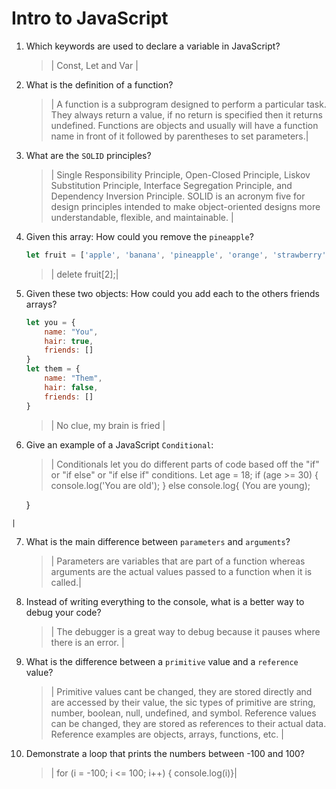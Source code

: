 # Intro to JavaScript
01. Which keywords are used to declare a variable in JavaScript?

    > | Const, Let and Var |

02. What is the definition of a function?

    > | A function is a subprogram designed to perform a particular task. They always return a value, if no return is specified then it returns undefined. Functions are objects and usually will have a function name in front of it followed by parentheses to set parameters.|

03. What are the `SOLID` principles?

    > | Single Responsibility Principle, Open-Closed Principle, Liskov Substitution Principle, Interface Segregation Principle, and Dependency Inversion Principle. SOLID is an acronym five for design principles intended to make object-oriented designs more understandable, flexible, and maintainable. |

04. Given this array: How could you remove the `pineapple`?

    ```js
    let fruit = ['apple', 'banana', 'pineapple', 'orange', 'strawberry']
    ```

    > | delete fruit[2];| 
    <!-- Google and AI said something about using splice or filter but I wasnt sure how to do that. -->

05. Given these two objects: How could you add each to the others friends arrays?

    ```js
    let you = {
        name: "You",
        hair: true,
        friends: []
    }
    let them = {
        name: "Them",
        hair: false,
        friends: []
    }
    ```

    > | No clue, my brain is fried |

06. Give an example of a JavaScript `Conditional`:

    > | Conditionals let you do different parts of code based off the "if" or "if else" or "if else if" conditions. 
    Let age = 18;
    if (age >= 30) {
        console.log('You are old');
    } else console.log{ (You are young);
        
    }
<!-- You arent actually old if you are older than 30 haha -->
    |

07. What is the main difference between `parameters` and `arguments`?

    > | Parameters are variables that are part of a function whereas arguments are the actual values passed to a function when it is called.|

08. Instead of writing everything to the console, what is a better way to debug your code?

    > | The debugger is a great way to debug because it pauses where there is an error. |

09. What is the difference between a `primitive` value and a `reference` value?

    > | Primitive values cant be changed, they are stored directly and are accessed by their value, the sic types of primitive are string, number, boolean, null, undefined, and symbol. Reference values can be changed, they are stored as references to their actual data. Reference examples are objects, arrays, functions, etc. |

10. Demonstrate a loop that prints the numbers between -100 and 100?

    > | for (i = -100; i <= 100; i++) {
        console.log(i)}|
